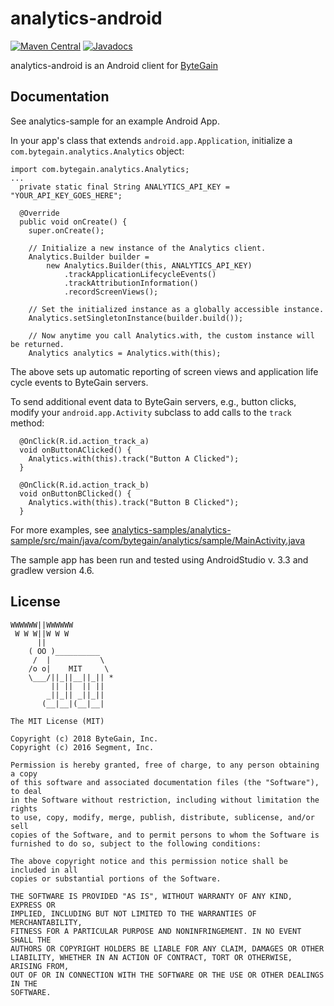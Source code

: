 analytics-android
=================

[![Maven Central](https://maven-badges.herokuapp.com/maven-central/com.bytegain.analytics/analytics/badge.svg)](https://maven-badges.herokuapp.com/maven-central/com.bytegain.analytics/analytics)
[![Javadocs](http://javadoc-badge.appspot.com/com.bytegain.analytics/analytics.svg?label=javadoc)](http://javadoc-badge.appspot.com/com.bytegain.analytics/analytics)

analytics-android is an Android client for [ByteGain](https://bytegain.com)

## Documentation

See analytics-sample for an example Android App.

In your app's class that extends `android.app.Application`, initialize a `com.bytegain.analytics.Analytics` object:
```
import com.bytegain.analytics.Analytics;
...
  private static final String ANALYTICS_API_KEY = "YOUR_API_KEY_GOES_HERE";

  @Override
  public void onCreate() {
    super.onCreate();

    // Initialize a new instance of the Analytics client.
    Analytics.Builder builder =
        new Analytics.Builder(this, ANALYTICS_API_KEY)
            .trackApplicationLifecycleEvents()
            .trackAttributionInformation()
            .recordScreenViews();

    // Set the initialized instance as a globally accessible instance.
    Analytics.setSingletonInstance(builder.build());

    // Now anytime you call Analytics.with, the custom instance will be returned.
    Analytics analytics = Analytics.with(this);
```
The above sets up automatic reporting of screen views and application life cycle events to ByteGain servers.

To send additional event data to ByteGain servers, e.g., button clicks, modify your `android.app.Activity` subclass to add calls to the `track` method:
```
  @OnClick(R.id.action_track_a)
  void onButtonAClicked() {
    Analytics.with(this).track("Button A Clicked");
  }

  @OnClick(R.id.action_track_b)
  void onButtonBClicked() {
    Analytics.with(this).track("Button B Clicked");
  }
```

For more examples, see [analytics-samples/analytics-sample/src/main/java/com/bytegain/analytics/sample/MainActivity.java](../master/analytics-samples/analytics-sample/src/main/java/com/bytegain/analytics/sample/MainActivity.java)

The sample app has been run and tested using AndroidStudio v. 3.3 and gradlew version 4.6.

## License

```
WWWWWW||WWWWWW
 W W W||W W W
      ||
    ( OO )__________
     /  |           \
    /o o|    MIT     \
    \___/||_||__||_|| *
         || ||  || ||
        _||_|| _||_||
       (__|__|(__|__|

The MIT License (MIT)

Copyright (c) 2018 ByteGain, Inc.
Copyright (c) 2016 Segment, Inc.

Permission is hereby granted, free of charge, to any person obtaining a copy
of this software and associated documentation files (the "Software"), to deal
in the Software without restriction, including without limitation the rights
to use, copy, modify, merge, publish, distribute, sublicense, and/or sell
copies of the Software, and to permit persons to whom the Software is
furnished to do so, subject to the following conditions:

The above copyright notice and this permission notice shall be included in all
copies or substantial portions of the Software.

THE SOFTWARE IS PROVIDED "AS IS", WITHOUT WARRANTY OF ANY KIND, EXPRESS OR
IMPLIED, INCLUDING BUT NOT LIMITED TO THE WARRANTIES OF MERCHANTABILITY,
FITNESS FOR A PARTICULAR PURPOSE AND NONINFRINGEMENT. IN NO EVENT SHALL THE
AUTHORS OR COPYRIGHT HOLDERS BE LIABLE FOR ANY CLAIM, DAMAGES OR OTHER
LIABILITY, WHETHER IN AN ACTION OF CONTRACT, TORT OR OTHERWISE, ARISING FROM,
OUT OF OR IN CONNECTION WITH THE SOFTWARE OR THE USE OR OTHER DEALINGS IN THE
SOFTWARE.
```
